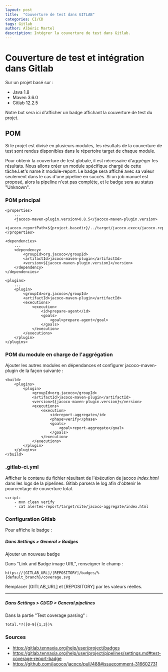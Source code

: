 ```yaml
---
layout: post
title:  "Couverture de test dans GITLAB"
categories: CI/CD
tags: Gitlab
author: Albéric Martel
description: Intégrer la couverture de test dans Gitlab.
---
```


# Couverture de test et intégration dans Gitlab

Sur un projet basé sur :
- Java 1.8
- Maven 3.6.0
- Gitlab 12.2.5

Notre but sera ici d'afficher un badge affichant la couverture de test du projet.

## POM

Si le projet est divisé en plusieurs modules, les résultats de la couverture de test sont rendus disponibles dans le répertoire target de chaque module.

Pour obtenir la couverture de test globale, il est nécessaire d'aggréger les résultats. Nous allons créer un module spécifique chargé de cette tâche.Let's name it module-report.
Le badge sera affiché avec sa valeur seulement dans le cas d'une pipeline en succès. Si un job manuel est proposé, alors la pipeline n'est pas complète, et le badge sera au status "Unknown".

### POM principal

    <properties>
        ...
        <jacoco-maven-plugin.version>0.8.5</jacoco-maven-plugin.version>
        <jacoco.reportPath>${project.basedir}/../target/jacoco.exec</jacoco.reportPath>
    </properties>
    
    <dependencies>
        ...
        <dependency>
            <groupId>org.jacoco</groupId>
            <artifactId>jacoco-maven-plugin</artifactId>
            <version>${jacoco-maven-plugin.version}</version>
        </dependency>
    </dependencies>
    
    <plugins>
        ...
        <plugin>
            <groupId>org.jacoco</groupId>
            <artifactId>jacoco-maven-plugin</artifactId>
            <executions>
                <execution>
                    <id>prepare-agent</id>
                    <goals>
                        <goal>prepare-agent</goal>
                    </goals>
                </execution>
            </executions>
        </plugin>
    </plugins>

### POM du module en charge de l'aggrégation

Ajouter les autres modules en dépendances et configurer jacoco-maven-plugin de la façon suivante :

    <build>
        <plugins>
            <plugin>
                <groupId>org.jacoco</groupId>
                <artifactId>jacoco-maven-plugin</artifactId>
                <version>${jacoco-maven-plugin.version}</version>
                <executions>
                    <execution>
                        <id>report-aggregate</id>
                        <phase>verify</phase>
                        <goals>
                            <goal>report-aggregate</goal>
                        </goals>
                    </execution>
                </executions>
            </plugin>
        </plugins>
    </build>

### .gitlab-ci.yml

Afficher le contenu du fichier résultant de l'éxécution de jacoco _index.html_ dans les logs de la pipelines. Gitlab parsera le log afin d'obtenir le pourcentage de couverture total.

    script:
        - mvn clean verify
        - cat alertes-report/target/site/jacoco-aggregate/index.html
        
### Configuration Gitlab

Pour affiche le badge :

##### Dans Settings > General > Badges
 
Ajouter un nouveau badge

Dans "Link and Badge image URL", renseigner le champ :

    https://[GITLAB_URL]/[REPOSITORY]/badges/%{default_branch}/coverage.svg
    
Remplacer [GITLAB_URL] et [REPOSITORY] par les valeurs réelles.

___

##### Dans Settings > CI/CD > General pipelines

Dans la partie "Test coverage parsing" :

    Total.*?([0-9]{1,3})%
    
### Sources

- https://gitlab.tennaxia.org/help/user/project/badges
- https://gitlab.tennaxia.org/help/user/project/pipelines/settings.md#test-coverage-report-badge
- https://github.com/jacoco/jacoco/pull/488#issuecomment-316602731
